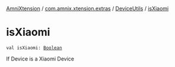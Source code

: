 [AmniXtension](../../index.md) / [com.amnix.xtension.extras](../index.md) / [DeviceUtils](index.md) / [isXiaomi](./is-xiaomi.md)

# isXiaomi

`val isXiaomi: `[`Boolean`](https://kotlinlang.org/api/latest/jvm/stdlib/kotlin/-boolean/index.html)

If Device is a Xiaomi Device

